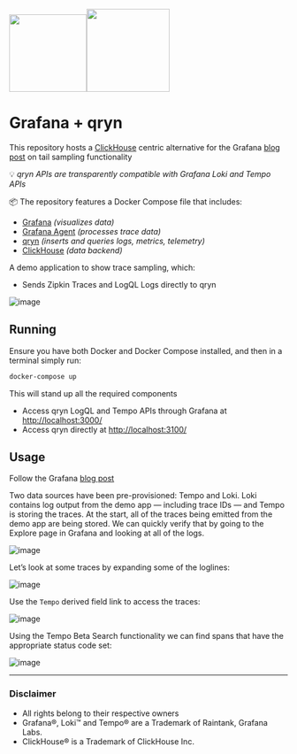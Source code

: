 <img src="https://user-images.githubusercontent.com/1423657/173144443-fc7ba783-d5bf-47f9-bf59-707693da5ed1.png" height=140><img src="https://docs.checkmk.com/latest/images/grafana_logo.png" height=150>


# Grafana + qryn
This repository hosts a [ClickHouse](https://clickhouse.com) centric alternative for the Grafana [blog post](https://grafana.com/blog/2022/05/11/an-introduction-to-trace-sampling-with-grafana-tempo-and-grafana-agent/?mdm=social&utm_source=li&utm_medium=social) on tail sampling functionality

💡 _qryn APIs are transparently compatible with Grafana Loki and Tempo APIs_ 

📦 The repository features a Docker Compose file that includes:

- [Grafana](https://grafana.com/) _(visualizes data)_
- [Grafana Agent](https://grafana.com/docs/agent/latest/configuration/?src=li&mdm=social) _(processes trace data)_
- [qryn](https://cloki.org) _(inserts and queries logs, metrics, telemetry)_
- [ClickHouse](https://clickhouse.com) _(data backend)_

A demo application to show trace sampling, which:
- Sends Zipkin Traces and LogQL Logs directly to qryn

![image](https://user-images.githubusercontent.com/1423657/183257423-59ac2648-0627-4edc-99b0-eea42abc3ca1.png)

## Running

Ensure you have both Docker and Docker Compose installed, and then in a terminal simply run:
```bash
docker-compose up
```
This will stand up all the required components

- Access qryn LogQL and Tempo APIs through Grafana at [http://localhost:3000/](http://localhost:3000/)
- Access qryn directly at [http://localhost:3100/](http://localhost:14318/)

## Usage

Follow the Grafana [blog post](https://grafana.com/blog/2022/05/11/an-introduction-to-trace-sampling-with-grafana-tempo-and-grafana-agent/?mdm=social&utm_source=li&utm_medium=social)

Two data sources have been pre-provisioned: Tempo and Loki. Loki contains log output from the demo app — including trace IDs — and Tempo is storing the traces. At the start, all of the traces being emitted from the demo app are being stored. We can quickly verify that by going to the Explore page in Grafana and looking at all of the logs.

![image](https://user-images.githubusercontent.com/1423657/168691275-3039fb8e-4d4c-48b0-a9b8-0baaf84f8f69.png)

Let’s look at some traces by expanding some of the loglines:

![image](https://user-images.githubusercontent.com/1423657/168691286-2dde09da-6c25-42de-b680-3fb7e77280d8.png)

Use the `Tempo` derived field link to access the traces:

![image](https://user-images.githubusercontent.com/1423657/168691293-2b45f9ad-7424-4351-9d02-5bbb885324d2.png)

Using the Tempo Beta Search functionality we can find spans that have the appropriate status code set:

![image](https://user-images.githubusercontent.com/1423657/168690283-b0912a90-7503-4b4f-9ac7-e6b76c1460d1.png)

------------

### Disclaimer

- All rights belong to their respective owners
- Grafana®, Loki™ and Tempo® are a Trademark of Raintank, Grafana Labs. 
- ClickHouse® is a Trademark of ClickHouse Inc.
